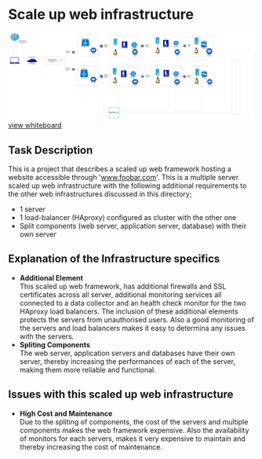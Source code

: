# Scale up web infrastructure
![Whiteboard of a scaled up web infrastructure](3-scale_up.png)
[view whiteboard](https://imgur.com/a/2PBv930)

## Task Description
This is a project that describes a scaled up web framework hosting a website accessible through 'www.foobar.com'. This is a multiple server scaled up web infrastructure with the following additional requirements to the other web infrastructures discussed in this directory;
- 1 server
- 1 load-balancer (HAproxy) configured as cluster with the other one
- Split components (web server, application server, database) with their own server

## Explanation of the Infrastructure specifics
- **Additional Element**  
This scaled up web framework, has additional firewalls and SSL certificates across all server, additional monitoring services all connected to a data collector and an health check monitor for the two HAproxy load balancers. The inclusion of these additional elements protects the servers from unauthorised users. Also a good monitoring of the servers and load balancers makes it easy to determina any issues with the servers.
- **Spliting Components**  
The web server, application servers and databases have their own server, thereby increasing the performances of each of the server, making them more reliable and functional.

## Issues with this scaled up web infrastructure
- **High Cost and Maintenance**  
Due to the spliting of components, the cost of the servers and multiple components makes the web framework expensive. Also the availability of monitors for each servers, makes it very expensive to maintain and thereby increasing the cost of maintenance.
